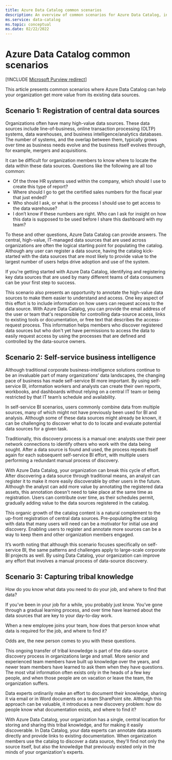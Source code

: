 ```yaml
---
title: Azure Data Catalog common scenarios
description: An overview of common scenarios for Azure Data Catalog, including the registration and discovery of high-value data sources, enabling self-service business intelligence, and capturing existing knowledge about data sources and processes.
ms.service: data-catalog
ms.topic: conceptual
ms.date: 02/22/2022
---
```

# Azure Data Catalog common scenarios

[!INCLUDE [Microsoft Purview redirect](../../includes/data-catalog-use-purview.md)]

This article presents common scenarios where Azure Data Catalog can help your organization get more value from its existing data sources.

## Scenario 1: Registration of central data sources

Organizations often have many high-value data sources. These data sources include line-of-business, online transaction processing (OLTP) systems, data warehouses, and business intelligence/analytics databases. The number of systems, and the overlap between them, typically grows over time as business needs evolve and the business itself evolves through, for example, mergers and acquisitions.

It can be difficult for organization members to know where to locate the data within these data sources. Questions like the following are all too common:

* Of the three HR systems used within the company, which should I use to create this type of report?
* Where should I go to get the certified sales numbers for the fiscal year that just ended?
* Who should I ask, or what is the process I should use to get access to the data warehouse?
* I don’t know if these numbers are right. Who can I ask for insight on how this data is supposed to be used before I share this dashboard with my team?

To these and other questions, Azure Data Catalog can provide answers. The central, high-value, IT-managed data sources that are used across organizations are often the logical starting point for populating the catalog. Although any user can register a data source, having the catalog kick-started with the data sources that are most likely to provide value to the largest number of users helps drive adoption and use of the system.

If you're getting started with Azure Data Catalog, identifying and registering key data sources that are used by many different teams of data consumers can be your first step to success.

This scenario also presents an opportunity to annotate the high-value data sources to make them easier to understand and access. One key aspect of this effort is to include information on how users can request access to the data source. With Azure Data Catalog, you can provide the email address of the user or team that's responsible for controlling data-source access, links to existing tools or documentation, or free text that describes the access-request process. This information helps members who discover registered data sources but who don't yet have permissions to access the data to easily request access by using the processes that are defined and controlled by the data-source owners.

## Scenario 2: Self-service business intelligence

Although traditional corporate business-intelligence solutions continue to be an invaluable part of many organizations’ data landscapes, the changing pace of business has made self-service BI more important. By using self-service BI, information workers and analysts can create their own reports, workbooks, and dashboards without relying on a central IT team or being restricted by that IT team’s schedule and availability.

In self-service BI scenarios, users commonly combine data from multiple sources, many of which might not have previously been used for BI and analysis. Although some of these data sources might already be known, it can be challenging to discover what to do to locate and evaluate potential data sources for a given task.

Traditionally, this discovery process is a manual one: analysts use their peer network connections to identify others who work with the data being sought. After a data source is found and used, the process repeats itself again for each subsequent self-service BI effort, with multiple users performing a redundant manual process of discovery.

With Azure Data Catalog, your organization can break this cycle of effort. After discovering a data source through traditional means, an analyst can register it to make it more easily discoverable by other users in the future. Although the analyst can add more value by annotating the registered data assets, this annotation doesn't need to take place at the same time as registration. Users can contribute over time, as their schedules permit, gradually adding value to the data sources registered in the catalog.

This organic growth of the catalog content is a natural complement to the up-front registration of central data sources. Pre-populating the catalog with data that many users will need can be a motivator for initial use and discovery. Enabling users to register and annotate more sources can be a way to keep them and other organization members engaged.

It’s worth noting that although this scenario focuses specifically on self-service BI, the same patterns and challenges apply to large-scale corporate BI projects as well. By using Data Catalog, your organization can improve any effort that involves a manual process of data-source discovery.

## Scenario 3: Capturing tribal knowledge

How do you know what data you need to do your job, and where to find that data?

If you’ve been in your job for a while, you probably just know. You’ve gone through a gradual learning process, and over time have learned about the data sources that are key to your day-to-day work.

When a new employee joins your team, how does that person know what data is required for the job, and where to find it?

Odds are, the new person comes to you with these questions.

This ongoing transfer of tribal knowledge is part of the data-source discovery process in organizations large and small. More senior and experienced team members have built up knowledge over the years, and newer team members have learned to ask them when they have questions. The most vital information often exists only in the heads of a few key people, and when those people are on vacation or leave the team, the organization suffers.

Data experts ordinarily make an effort to document their knowledge, sharing it via email or in Word documents on a team SharePoint site. Although this approach can be valuable, it introduces a new discovery problem: how do people know what documentation exists, and where to find it?

With Azure Data Catalog, your organization has a single, central location for storing and sharing this tribal knowledge, and for making it easily discoverable. In Data Catalog, your data experts can annotate data assets directly and provide links to existing documentation. When organization members use the catalog to discover a data source, they'll find not only the source itself, but also the knowledge that previously existed only in the minds of your organization's experts.
